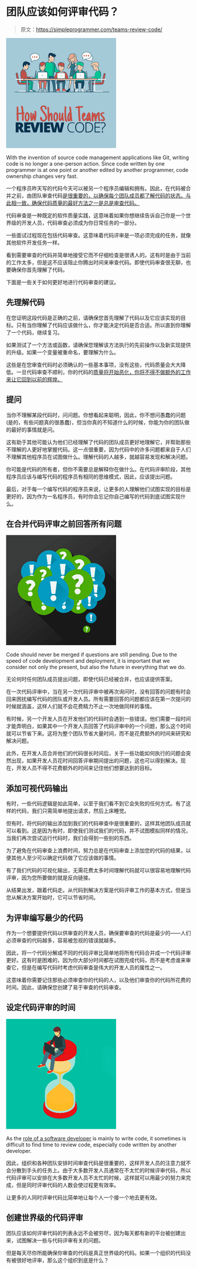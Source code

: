 # 团队应该如何评审代码？

> 原文：<https://simpleprogrammer.com/teams-review-code/>

![](img/c1ba3f04758b9b3635b2224084e9c1b7.png)

With the invention of source code management applications like Git, writing code is no longer a one-person action. Since code written by one programmer is at one point or another edited by another programmer, code ownership changes very fast.

一个程序员昨天写的代码今天可以被另一个程序员编辑和拥有。因此，在代码被合并之前，由团队审查代码[是很重要的，以确保每个团队成员都了解代码的状态。与此相一致，确保代码质量的最好方法之一是总是审查代码。](https://simpleprogrammer.com/why-code-reviews-make-better-code-teams/)

代码审查是一种既定的软件质量实践，这意味着如果你想继续告诉自己你是一个世界级的开发人员，代码审查必须成为你日常任务的一部分。

一些面试过程现在包括代码审查。这意味着代码评审是一项必须完成的任务，就像其他软件开发任务一样。

看到需要审查的代码并简单地接受它而不仔细检查是很诱人的。这有时是由于当前的工作太多，但是这不应该阻止你腾出时间来审查代码。即使代码审查很无聊，也要确保你首先理解了代码。

下面是一些关于如何更好地进行代码审查的建议。

## 先理解代码

在您证明这段代码是正确的之前，请确保您首先理解了代码以及它应该实现的目标。只有当你理解了代码应该做什么，你才能决定代码是否合适。所以直到你理解了一个代码，继续复习。

如果测试了一个方法或函数，请确保您理解该方法执行的先前操作以及新实现提供的升级。如果一个变量被重命名，要理解为什么。

这些是在您审查代码时必须确认的一些基本事项，没有这些，代码质量会大大降低。一旦代码审查不顺利，你的代码的[质量将开始恶化，你将不得不做额外的工作来让它回到以前的辉煌。](https://simpleprogrammer.com/5-tips-code-quality/)

## 提问

当你不理解某段代码时，问问题。你想看起来聪明，因此，你不想问愚蠢的问题(是的，有些问题真的很愚蠢)，但当你真的不知道什么的时候，你能为你的团队做的最好的事情就是问。

这有助于其他可能认为他们已经理解了代码的团队成员更好地理解它，并帮助那些不理解的人更好地掌握代码。这一点很重要，因为代码中的许多问题都来自于人们不理解其他程序员在试图做什么。理解代码的人越多，就越容易发现和解决问题。

你可能是代码的所有者，但你不需要总是解释你在做什么。在代码评审阶段，其他程序员应该与编写代码的程序员有相同的思维模式，因此，应该提出问题。

最后，对于每一个编写代码的程序员来说，让更多的人理解他们试图实现的目标是更好的，因为作为一名程序员，有时你会忘记你自己编写的代码到底试图实现什么。

## 在合并代码评审之前回答所有问题

![](img/3f50bb6e5bd3c19b48e4b76fe97b1f49.png)

Code should never be merged if questions are still pending. Due to the speed of code development and deployment, it is important that we consider not only the present, but also the future in everything that we do.

无论何时任何团队成员提出问题，即使代码已经被合并，也应该提供答案。

在一次代码评审中，当在另一次代码评审中被再次询问时，没有回答的问题有时会回来困扰编写代码的团队或开发人员。所有需要回答的问题都应该在第一次提问的时候就涵盖，这样人们就不会花费精力不止一次地做同样的事情。

有时候，另一个开发人员在开发他们的代码时会遇到一些错误。他们需要一段时间才能弄明白，如果其中一个开发人员回答了代码评审中的一个问题，那么这个时间就可以节省下来。这将为整个团队节省大量时间，而不是花费额外的时间来研究和解决问题。

此外，在开发人员合并他们的代码很长时间后，关于一些功能如何执行的问题会突然出现，如果开发人员花时间回答评审期间提出的问题，这也可以得到解决。现在，开发人员不得不花费额外的时间来记住他们想要达到的目标。

## 添加可视代码输出

有时，一些代码逻辑是如此简单，以至于我们看不到它会失败的任何方式。有了这样的代码，我们只需简单地提出请求，然后上床睡觉。

但有时，将代码的输出添加到我们的代码审查中是很重要的，这样其他团队成员就可以看到。这是因为有时，即使我们测试我们的代码，并不试图模拟同样的情况，当我们再次尝试运行代码时，我们会得到一些别的东西。

为了避免在代码审查上浪费时间，努力总是在代码审查上添加您的代码的结果，以便其他人至少可以确定代码做了它应该做的事情。

有了我们代码的可视化输出，无需花费太多时间理解代码就可以很容易地理解代码评审，因为您所要做的就是反向链接。

从结果出发，跟着代码走。从代码到解决方案是代码评审工作的基本方式，但是当您从解决方案开始时，它可以节省时间。

## 为评审编写最少的代码

作为一个想要提供代码以供审查的开发人员，确保要审查的代码是最少的——人们必须审查的代码越多，容易被忽视的错误就越多。

因此，将一个代码分解成不同的代码评审比简单地将所有代码合并成一个代码评审更好。这有时是困难的，因为你大部分时间都在试图完成代码，而不是考虑谁来审查它，但是在编写代码时考虑代码审查是伟大的开发人员的属性之一。

这意味着你需要记住那些必须审查你的代码的人，以及他们审查你的代码所花费的时间。因此，请确保您创建了易于审查的代码审查。

## 设定代码评审的时间

![](img/7fd3390f7c4a5e30396265a91747472e.png)

As the [role of a software developer](https://simpleprogrammer.com/going-from-qa-to-software-developer/) is mainly to write code, it sometimes is difficult to find time to review code, especially code written by another developer.

因此，组织和各种团队安排时间审查代码是很重要的，这样开发人员的注意力就不会分散到手头的任务上。由于大多数开发人员通常在不太忙的时候评审代码，所以代码评审可以安排在大多数开发人员不太忙的时候，这样就可以用最少的努力来完成，但是同时评审代码的人数会使过程更有效率。

让更多的人同时评审代码比简单地让每个人一个接一个地去更有效。

## 创建世界级的代码评审

团队应该如何评审代码的列表永远不会被穷尽，因为每天都有新的平台被创建出来，试图解决一些与代码评审有关的问题。

但是每天尽你所能确保你审查的代码是真正世界级的代码。如果一个组织的代码没有被很好地评审，那么这个组织到底是什么？
